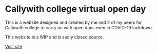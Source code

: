 # Callywith college virtual open day
This is a website designed and created by me and 2 of my peers for Callywith college to carry on with open days even in COVID-19 lockdown.

This website is a WIP and is sadly closed source. 

[Visit site](http://35.178.165.14/) 
